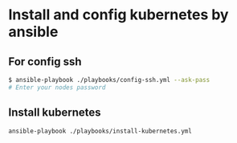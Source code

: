 # Install and config kubernetes by ansible

## For config ssh

```bash
$ ansible-playbook ./playbooks/config-ssh.yml --ask-pass
# Enter your nodes password
```

## Install kubernetes

```bash
ansible-playbook ./playbooks/install-kubernetes.yml
```
